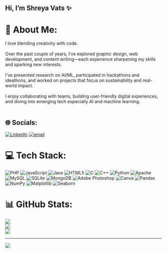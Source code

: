 ## Hi, I’m Shreya Vats ✨

# 💫 About Me:
I love blending creativity with code. <br/><br>Over the past couple of years, I’ve explored graphic design, web development, and content writing—each experience sharpening my skills and sparking new interests. <br/><br>I've presented research on AI/ML, participated in hackathons and ideathons, and worked on projects that focus on sustainability and real-world impact.<br/><br>I enjoy collaborating with teams, building user-friendly digital experiences, and diving into emerging tech especially AI and machine learning. <br/><br>


## 🌐 Socials:
[![LinkedIn](https://img.shields.io/badge/LinkedIn-%230077B5.svg?logo=linkedin&logoColor=white)](https://linkedin.com/in/www.linkedin.com/in/vatsshreya) [![email](https://img.shields.io/badge/Email-D14836?logo=gmail&logoColor=white)](mailto:shreyavats0203@gmail.com) 

# 💻 Tech Stack:
![PHP](https://img.shields.io/badge/php-%23777BB4.svg?style=for-the-badge&logo=php&logoColor=white) ![JavaScript](https://img.shields.io/badge/javascript-%23323330.svg?style=for-the-badge&logo=javascript&logoColor=%23F7DF1E) ![Java](https://img.shields.io/badge/java-%23ED8B00.svg?style=for-the-badge&logo=openjdk&logoColor=white) ![HTML5](https://img.shields.io/badge/html5-%23E34F26.svg?style=for-the-badge&logo=html5&logoColor=white) ![C](https://img.shields.io/badge/c-%2300599C.svg?style=for-the-badge&logo=c&logoColor=white) ![C++](https://img.shields.io/badge/c++-%2300599C.svg?style=for-the-badge&logo=c%2B%2B&logoColor=white) ![Python](https://img.shields.io/badge/python-3670A0?style=for-the-badge&logo=python&logoColor=ffdd54) ![Apache](https://img.shields.io/badge/apache-%23D42029.svg?style=for-the-badge&logo=apache&logoColor=white)  ![MySQL](https://img.shields.io/badge/mysql-4479A1.svg?style=for-the-badge&logo=mysql&logoColor=white) ![SQLite](https://img.shields.io/badge/sqlite-%2307405e.svg?style=for-the-badge&logo=sqlite&logoColor=white) ![MongoDB](https://img.shields.io/badge/MongoDB-%234ea94b.svg?style=for-the-badge&logo=mongodb&logoColor=white) ![Adobe Photoshop](https://img.shields.io/badge/adobe%20photoshop-%2331A8FF.svg?style=for-the-badge&logo=adobe%20photoshop&logoColor=white) ![Canva](https://img.shields.io/badge/Canva-%2300C4CC.svg?style=for-the-badge&logo=Canva&logoColor=white)  ![Pandas](https://img.shields.io/badge/pandas-%23150458.svg?style=for-the-badge&logo=pandas&logoColor=white) ![NumPy](https://img.shields.io/badge/numpy-%23013243.svg?style=for-the-badge&logo=numpy&logoColor=white) ![Matplotlib](https://img.shields.io/badge/Matplotlib-%23ffffff.svg?style=for-the-badge&logo=Matplotlib&logoColor=black) ![Seaborn](https://img.shields.io/badge/Matplotlib-%23ffffff.svg?style=for-the-badge&logo=Seabornb&logoColor=black)
# 📊 GitHub Stats:
![](https://github-readme-stats.vercel.app/api?username=ShreyaVats23&theme=dark&hide_border=false&include_all_commits=false&count_private=false)<br/>
![](https://nirzak-streak-stats.vercel.app/?user=ShreyaVats23&theme=dark&hide_border=false)<br/>
![](https://github-readme-stats.vercel.app/api/top-langs/?username=ShreyaVats23&theme=dark&hide_border=false&include_all_commits=false&count_private=false&layout=compact)

---
[![](https://visitcount.itsvg.in/api?id=ShreyaVats23&icon=0&color=0)](https://visitcount.itsvg.in)

<!-- Proudly created with GPRM ( https://gprm.itsvg.in ) -->

